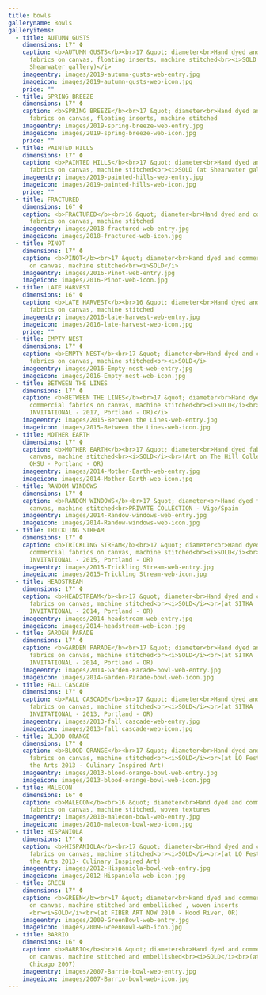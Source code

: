 ```yaml
---
title: bowls
galleryname: Bowls
galleryitems:
  - title: AUTUMN GUSTS
    dimensions: 17" Φ
    caption: <b>AUTUMN GUSTS</b><br>17 &quot; diameter<br>Hand dyed and commercial
      fabrics on canvas, floating inserts, machine stitched<br><i>SOLD (at
      Shearwater gallery)</i>
    imageentry: images/2019-autumn-gusts-web-entry.jpg
    imageicon: images/2019-autumn-gusts-web-icon.jpg
    price: ""
  - title: SPRING BREEZE
    dimensions: 17" Φ
    caption: <b>SPRING BREEZE</b><br>17 &quot; diameter<br>Hand dyed and commercial
      fabrics on canvas, floating inserts, machine stitched
    imageentry: images/2019-spring-breeze-web-entry.jpg
    imageicon: images/2019-spring-breeze-web-icon.jpg
    price: ""
  - title: PAINTED HILLS
    dimensions: 17" Φ
    caption: <b>PAINTED HILLS</b><br>17 &quot; diameter<br>Hand dyed and commercial
      fabrics on canvas, machine stitched<br><i>SOLD (at Shearwater gallery)</i>
    imageentry: images/2019-painted-hills-web-entry.jpg
    imageicon: images/2019-painted-hills-web-icon.jpg
    price: ""
  - title: FRACTURED
    dimensions: 16" Φ
    caption: <b>FRACTURED</b><br>16 &quot; diameter<br>Hand dyed and commercial
      fabrics on canvas, machine stitched
    imageentry: images/2018-fractured-web-entry.jpg
    imageicon: images/2018-fractured-web-icon.jpg
  - title: PINOT
    dimensions: 17" Φ
    caption: <b>PINOT</b><br>17 &quot; diameter<br>Hand dyed and commercial fabrics
      on canvas, machine stitched<br><i>SOLD</i>
    imageentry: images/2016-Pinot-web-entry.jpg
    imageicon: images/2016-Pinot-web-icon.jpg
  - title: LATE HARVEST
    dimensions: 16" Φ
    caption: <b>LATE HARVEST</b><br>16 &quot; diameter<br>Hand dyed and commercial
      fabrics on canvas, machine stitched
    imageentry: images/2016-late-harvest-web-entry.jpg
    imageicon: images/2016-late-harvest-web-icon.jpg
    price: ""
  - title: EMPTY NEST
    dimensions: 17" Φ
    caption: <b>EMPTY NEST</b><br>17 &quot; diameter<br>Hand dyed and commercial
      fabrics on canvas, machine stitched<br><i>SOLD</i>
    imageentry: images/2016-Empty-nest-web-entry.jpg
    imageicon: images/2016-Empty-nest-web-icon.jpg
  - title: BETWEEN THE LINES
    dimensions: 17" Φ
    caption: <b>BETWEEN THE LINES</b><br>17 &quot; diameter<br>Hand dyed and
      commercial fabrics on canvas, machine stitched<br><i>SOLD</i><br>(at SITKA
      INVITATIONAL - 2017, Portland - OR)</i>
    imageentry: images/2015-Between the Lines-web-entry.jpg
    imageicon: images/2015-Between the Lines-web-icon.jpg
  - title: MOTHER EARTH
    dimensions: 17" Φ
    caption: <b>MOTHER EARTH</b><br>17 &quot; diameter<br>Hand dyed fabrics on
      canvas, machine stitched<br><i>SOLD</i><br>(Art on The Hill Collection,
      OHSU - Portland - OR)
    imageentry: images/2014-Mother-Earth-web-entry.jpg
    imageicon: images/2014-Mother-Earth-web-icon.jpg
  - title: RANDOM WINDOWS
    dimensions: 17" Φ
    caption: <b>RANDOM WINDOWS</b><br>17 &quot; diameter<br>Hand dyed fabrics on
      canvas, machine stitched<br>PRIVATE COLLECTION - Vigo/Spain
    imageentry: images/2014-Randow-windows-web-entry.jpg
    imageicon: images/2014-Randow-windows-web-icon.jpg
  - title: TRICKLING STREAM
    dimensions: 17" Φ
    caption: <b>TRICKLING STREAM</b><br>17 &quot; diameter<br>Hand dyed and
      commercial fabrics on canvas, machine stitched<br><i>SOLD</i><br>(at SITKA
      INVITATIONAL - 2015, Portland - OR)
    imageentry: images/2015-Trickling Stream-web-entry.jpg
    imageicon: images/2015-Trickling Stream-web-icon.jpg
  - title: HEADSTREAM
    dimensions: 17" Φ
    caption: <b>HEADSTREAM</b><br>17 &quot; diameter<br>Hand dyed and commercial
      fabrics on canvas, machine stitched<br><i>SOLD</i><br>(at SITKA
      INVITATIONAL - 2014, Portland - OR)
    imageentry: images/2014-headstream-web-entry.jpg
    imageicon: images/2014-headstream-web-icon.jpg
  - title: GARDEN PARADE
    dimensions: 17" Φ
    caption: <b>GARDEN PARADE</b><br>17 &quot; diameter<br>Hand dyed and commercial
      fabrics on canvas, machine stitched<br><i>SOLD</i><br>(at SITKA
      INVITATIONAL - 2014, Portland - OR)
    imageentry: images/2014-Garden-Parade-bowl-web-entry.jpg
    imageicon: images/2014-Garden-Parade-bowl-web-icon.jpg
  - title: FALL CASCADE
    dimensions: 17" Φ
    caption: <b>FALL CASCADE</b><br>17 &quot; diameter<br>Hand dyed and commercial
      fabrics on canvas, machine stitched<br><i>SOLD</i><br>(at SITKA
      INVITATIONAL - 2013, Portland - OR)
    imageentry: images/2013-fall cascade-web-entry.jpg
    imageicon: images/2013-fall cascade-web-icon.jpg
  - title: BLOOD ORANGE
    dimensions: 17" Φ
    caption: <b>BLOOD ORANGE</b><br>17 &quot; diameter<br>Hand dyed and commercial
      fabrics on canvas, machine stitched<br><i>SOLD</i><br>(at LO Festival of
      the Arts 2013 - Culinary Inspired Art)
    imageentry: images/2013-blood-orange-bowl-web-entry.jpg
    imageicon: images/2013-blood-orange-bowl-web-icon.jpg
  - title: MALECON
    dimensions: 16" Φ
    caption: <b>MALECON</b><br>16 &quot; diameter<br>Hand dyed and commercial
      fabrics on canvas, machine stitched, woven textures
    imageentry: images/2010-malecon-bowl-web-entry.jpg
    imageicon: images/2010-malecon-bowl-web-icon.jpg
  - title: HISPANIOLA
    dimensions: 17" Φ
    caption: <b>HISPANIOLA</b><br>17 &quot; diameter<br>Hand dyed and commercial
      fabrics on canvas, machine stitched<br><i>SOLD</i><br>(at LO Festival of
      the Arts 2013- Culinary Inspired Art)
    imageentry: images/2012-Hispaniola-bowl-web-entry.jpg
    imageicon: images/2012-Hispaniola-web-icon.jpg
  - title: GREEN
    dimensions: 17" Φ
    caption: <b>GREEN</b><br>17 &quot; diameter<br>Hand dyed and commercial fabrics
      on canvas, machine stitched and embellished , woven inserts
      <br><i>SOLD</i><br>(at FIBER ART NOW 2010 - Hood River, OR)
    imageentry: images/2009-GreenBowl-web-entry.jpg
    imageicon: images/2009-GreenBowl-web-icon.jpg
  - title: BARRIO
    dimensions: 16" Φ
    caption: <b>BARRIO</b><br>16 &quot; diameter<br>Hand dyed and commercial fabrics
      on canvas, machine stitched and embellished<br><i>SOLD</i><br>(at SOFA
      Chicago 2007)
    imageentry: images/2007-Barrio-bowl-web-entry.jpg
    imageicon: images/2007-Barrio-bowl-web-icon.jpg
---
```


